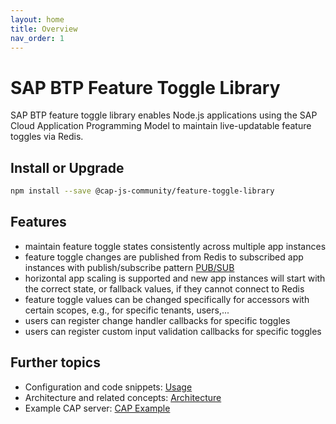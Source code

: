 ```yaml
---
layout: home
title: Overview
nav_order: 1
---
```


# SAP BTP Feature Toggle Library

SAP BTP feature toggle library enables Node.js applications using the SAP Cloud Application Programming Model to maintain live-updatable feature toggles via Redis.

## Install or Upgrade

```bash
npm install --save @cap-js-community/feature-toggle-library
```

## Features

- maintain feature toggle states consistently across multiple app instances
- feature toggle changes are published from Redis to subscribed app instances with publish/subscribe pattern [PUB/SUB](https://redis.io/topics/pubsub)
- horizontal app scaling is supported and new app instances will start with the correct state, or fallback values, if they cannot connect to Redis
- feature toggle values can be changed specifically for accessors with certain scopes, e.g., for specific tenants, users,...
- users can register change handler callbacks for specific toggles
- users can register custom input validation callbacks for specific toggles

## Further topics

- Configuration and code snippets: [Usage](usage)
- Architecture and related concepts: [Architecture](architecture)
- Example CAP server: [CAP Example](https://github.com/cap-js-community/feature-toggle-library/blob/main/example-cap-server)
